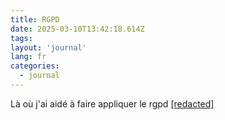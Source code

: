 ```yaml
---
title: RGPD
date: 2025-03-10T13:42:18.614Z
tags:
layout: 'journal'
lang: fr
categories: 
  - journal
---
```

Là où j'ai aidé à faire appliquer le rgpd 
<a href="https://france-nuit.github.io/article/">[redacted]</a> 
